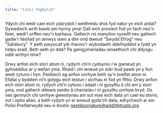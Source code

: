 ```yaml
---
title: "[cCc] Ynghylch"
---
```


Ydych chi wedi cael eich ysbrydoli i weithredu dros fyd natur yn eich ardal? Dywedwch wrth bawb am hynny yma! Gall eich prosiect fod yn fach neu'n fawr, wedi'i orffen neu'n barhaus. Gallwch roi manylion cyswllt neu gallwch gadw'r lleoliad yn amwys iawn a dim ond dweud "Swydd Efrog" neu "Salisbury". Y peth pwysicaf ydi rhannu'r wybodaeth ddefnyddiol a fydd yn helpu eraill. Beth aeth yn dda? Pa gamgymeriadau wnaethoch chi ddysgu oddi wrthyn nhw?

Drwy anfon eich stori atom ni, rydych chi’n cydsynio i'w gwneud yn gyhoeddus ar y wefan yma. Rhaid i chi wneud yn siŵr bod pawb yn y llun wedi cytuno i hyn. Peidiwch ag anfon unrhyw beth sy'n breifat atom ni. Efallai y byddwn ni’n golygu eich testun i sicrhau ei fod yn ffitio. Drwy anfon eich stori atom ni, rydych chi’n cytuno i adael i ni gysylltu â chi am y stori yma, ond gallwch ddewis peidio â chaniatáu i ni gysylltu unrhyw bryd. Os oes gennych chi unrhyw gwestiynau am sut mae eich data yn cael eu storio, sut i optio allan, a beth rydym yn ei wneud gyda'ch data, edrychwch ar ein Polisi Preifatrwydd neu e-bostio nextdoornature@wildlifetrusts.org
